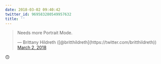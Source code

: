 ```yaml
---
date: 2018-03-02 09:40:42
twitter_id: 969583280549957632
title: ''
---
```


<blockquote class="twitter-tweet"><p lang="en" dir="ltr">Needs more Portrait Mode.</p>&mdash; Brittany Hildreth ([@britthildreth](https://twitter.com/britthildreth)) <a href="https://twitter.com/britthildreth/status/969583038760878081?ref_src=twsrc%5Etfw">March 2, 2018</a></blockquote>
<script async src="https://platform.twitter.com/widgets.js" charset="utf-8"></script>

🙃
